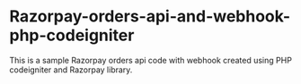 # Razorpay-orders-api-and-webhook-php-codeigniter
This is a sample Razorpay orders api code with webhook created using PHP codeigniter and Razorpay library.
